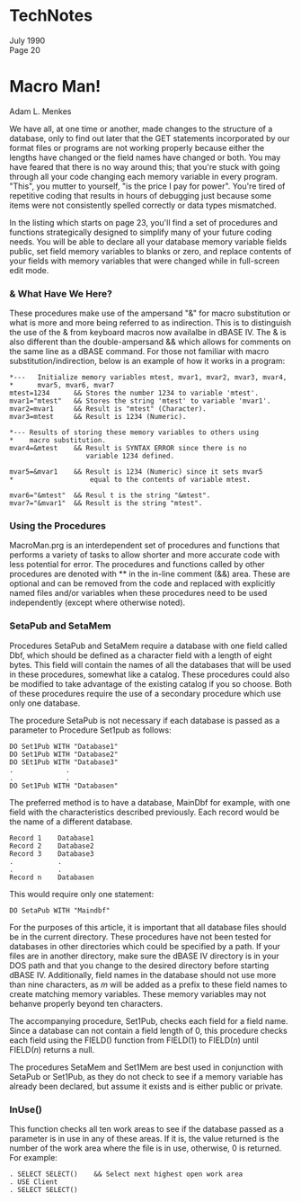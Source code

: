 # TechNotes
July 1990<br>
Page 20

# Macro Man!
Adam L. Menkes

We have all, at one time or another, made changes to the structure of a database, only to find out later that the GET statements incorporated by our format files or programs are not working properly because either the lengths have changed or the field names have changed or both. You may have feared that there is no way around this; that you're stuck with going through all your code changing each memory variable in every program. "This", you mutter to yourself, "is the price I pay for power". You're tired of repetitive coding that results in hours of debugging just because some items were not consistently spelled correctly or data types mismatched.

In the listing which starts on page 23, you'll find a set of procedures and functions strategically designed to simplify many of your future coding needs. You will be able to declare all your database memory variable fields public, set field memory variables to blanks or zero, and replace contents of your fields with memory variables that were changed while in full-screen edit mode.

### & What Have We Here?

These procedures make use of the ampersand "&" for macro substitution or what is more and more being referred to as indirection. This is to distinguish the use of the & from keyboard macros now availalbe in dBASE IV. The & is also different than the double-ampersand && which allows for comments on the same line as a dBASE command. For those not familiar with macro substitution/indirection, below is an example of how it works in a program:
```
*---   Initialize memory variables mtest, mvar1, mvar2, mvar3, mvar4,
*      mvar5, mvar6, mvar7
mtest=1234      && Stores the number 1234 to variable 'mtest'.
mvar1="mtest"   && Stores the string 'mtest' to variable 'mvar1'.
mvar2=mvar1     && Result is "mtest" (Character).
mvar3=mtest     && Result is 1234 (Numeric).

*--- Results of storing these memory variables to others using
*    macro substitution.
mvar4=&mtest    && Result is SYNTAX ERROR since there is no
                   variable 1234 defined.

mvar5=&mvar1    && Result is 1234 (Numeric) since it sets mvar5
*                   equal to the contents of variable mtest.

mvar6="&mtest"  && Resul t is the string "&mtest".
mvar7="&mvar1"  && Result is the string "mtest".
```

### Using the Procedures

MacroMan.prg is an interdependent set of procedures and functions that performs a variety of tasks to allow shorter and more accurate code with less potential for error. The procedures and functions called by other procedures are denoted with ** in the in-line comment (&&) area. These are optional and can be removed from the code and replaced with explicitly named files and/or variables when these procedures need to be used independently (except where otherwise noted).

### SetaPub and SetaMem

Procedures SetaPub and SetaMem require a database with one field called Dbf, which should be defined as a character field with a length of eight bytes. This field will contain the names of all the databases that will be used in these procedures, somewhat like a catalog. These procedures could also be modified to take advantage of the existing catalog if you so choose. Both of these procedures require the use of a secondary procedure which use only one database.

The procedure SetaPub is not necessary if each database is passed as a parameter to Procedure Set1pub as follows:

```
DO Set1Pub WITH "Database1"
DO Set1Pub WITH "Database2"
DO SEt1Pub WITH "Database3"
.             .
.             .
DO Set1Pub WITH "Databasen"
```

The preferred method is to have a database, MainDbf for example, with one field with the characteristics described previously. Each record would be the name of a different database.

```
Record 1    Database1
Record 2    Database2
Record 3    Database3
.           .
.           .
Record n    Databasen
```

This would require only one statement:

`DO SetaPub WITH "Maindbf"`

For the purposes of this article, it is important that all database files should be in the current directory. These procedures have not been tested for databases in other directories which could be specified by a path. If your files are in another directory, make sure the dBASE IV directory is in your DOS path and that you change to the desired directory before starting dBASE IV. Additionally, field names in the database should not use more than nine characters, as *m* will be added as a prefix to these field names to create matching memory variables. These memory variables may not behanve properly beyond ten characters.

The accompanying procedure, Set1Pub, checks each field for a field name. Since a database can not contain a field length of 0, this procedure checks each field using the FIELD() function from FIELD(1) to FIELD(*n*) until FIELD(*n*) returns a null.

The procedures SetaMem and Set1Mem are best used in conjunction with SetaPub or Set1Pub, as they do not check to see if a memory variable has already been declared, but assume it exists and is either public or private.

### InUse(<expC>)

This function checks all ten work areas to see if the database passed as a parameter is in use in any of these areas. If it is, the value returned is the number of the work area where the file is in use, otherwise, 0 is returned. For example:

```
. SELECT SELECT()    && Select next highest open work area
. USE Client
. SELECT SELECT()
```
